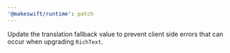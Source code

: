 ```yaml
---
'@makeswift/runtime': patch
---
```


Update the translation fallback value to prevent client side errors that can occur when upgrading `RichText`.
